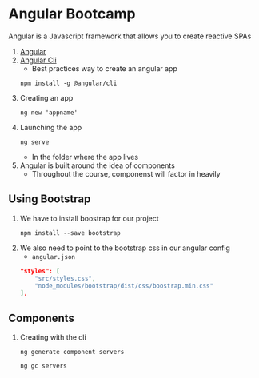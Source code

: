 # Angular Bootcamp

Angular is a Javascript framework that allows you to create reactive SPAs

1. [Angular](https://angular.io/)
1. [Angular Cli](https://angular.io/cli)
    - Best practices way to create an angular app
    ```cli
    npm install -g @angular/cli
    ```
1. Creating an app
    ```
    ng new 'appname'
    ```
1. Launching the app
    ```
    ng serve
    ```
    - In the folder where the app lives
1. Angular is built around the idea of components
    - Throughout the course, componenst will factor in heavily

## Using Bootstrap

1. We have to install boostrap for our project
    ```
    npm install --save bootstrap
    ```
1. We also need to point to the bootstrap css in our angular config
    - `angular.json`
    ```json
    "styles": [
        "src/styles.css",
        "node_modules/bootstrap/dist/css/boostrap.min.css"
    ],
    ```

## Components

1. Creating with the cli
    ```
    ng generate component servers
    ```
    ```
    ng gc servers
    ```